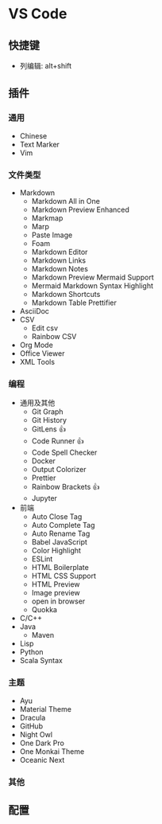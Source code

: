 # VS Code

## 快捷键

- 列编辑: alt+shift

## 插件

### 通用

- Chinese
- Text Marker
- Vim

### 文件类型

- Markdown
  - Markdown All in One
  - Markdown Preview Enhanced
  - Markmap
  - Marp
  - Paste Image
  - Foam
  - Markdown Editor
  - Markdown Links
  - Markdown Notes
  - Markdown Preview Mermaid Support
  - Mermaid Markdown Syntax Highlight
  - Markdown Shortcuts
  - Markdown Table Prettifier
- AsciiDoc
- CSV
  - Edit csv
  - Rainbow CSV
- Org Mode
- Office Viewer
- XML Tools

### 编程

- 通用及其他
  - Git Graph
  - Git History
  - GitLens 👍
  - Code Runner 👍
  - Code Spell Checker
  - Docker
  - Output Colorizer
  - Prettier
  - Rainbow Brackets 👍
  - Jupyter
- 前端
  - Auto Close Tag
  - Auto Complete Tag
  - Auto Rename Tag
  - Babel JavaScript
  - Color Highlight
  - ESLint
  - HTML Boilerplate
  - HTML CSS Support
  - HTML Preview
  - Image preview
  - open in browser
  - Quokka
- C/C++
- Java
  - Maven
- Lisp
- Python
- Scala Syntax

### 主题

- Ayu
- Material Theme
- Dracula
- GitHub
- Night Owl
- One Dark Pro
- One Monkai Theme
- Oceanic Next

### 其他

## 配置